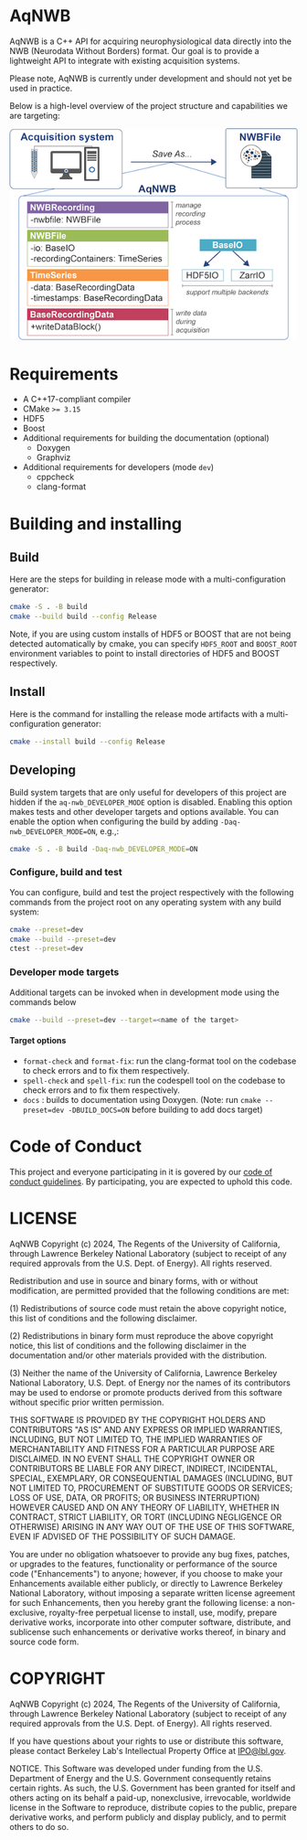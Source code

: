 # AqNWB

AqNWB is a C++ API for acquiring neurophysiological data directly into the NWB (Neurodata Without Borders) format.
Our goal is to provide a lightweight API to integrate with existing acquisition systems.

Please note, AqNWB is currently under development and should not yet be used in practice.

Below is a high-level overview of the project structure and capabilities we are targeting: 

![Project Overview](resources/images/aqnwb_objective_500px.png)


# Requirements
* A C++17-compliant compiler
* CMake `>= 3.15`
* HDF5
* Boost
* Additional requirements for building the documentation (optional)
    * Doxygen
    * Graphviz
* Additional requirements for developers (mode `dev`)
    * cppcheck
    * clang-format

# Building and installing

## Build

Here are the steps for building in release mode with a multi-configuration generator:

```sh
cmake -S . -B build
cmake --build build --config Release
```

Note, if you are using custom installs of HDF5 or BOOST that are not being detected 
automatically by cmake, you can specify `HDF5_ROOT` and `BOOST_ROOT` environment variables to 
point to install directories of HDF5 and BOOST respectively. 


## Install

Here is the command for installing the release mode artifacts with a
multi-configuration generator:

```sh
cmake --install build --config Release
```

## Developing

Build system targets that are only useful for developers of this project are
hidden if the `aq-nwb_DEVELOPER_MODE` option is disabled. Enabling this
option makes tests and other developer targets and options available. You can enable
the option when configuring the build by adding ``-Daq-nwb_DEVELOPER_MODE=ON``, e.g.,:

```sh
cmake -S . -B build -Daq-nwb_DEVELOPER_MODE=ON
```

### Configure, build and test

You can configure, build and test the project respectively with the following commands from the project root on
any operating system with any build system:

```sh
cmake --preset=dev
cmake --build --preset=dev
ctest --preset=dev
```

### Developer mode targets

Additional targets can be invoked when in development mode using the commands below

```sh
cmake --build --preset=dev --target=<name of the target>
```

#### Target options
- `format-check` and `format-fix`: run the clang-format tool on the codebase to check errors and to fix them respectively.
- `spell-check` and `spell-fix`: run the codespell tool on the codebase to check errors and to fix them respectively.
- `docs` : builds to documentation using Doxygen. (Note: run `cmake --preset=dev -DBUILD_DOCS=ON` before building to add docs target)

# Code of Conduct

This project and everyone participating in it is govered by our [code of conduct guidelines](https://github.com/NeurodataWithoutBorders/aqnwb/blob/main/.github/CODE_OF_CONDUCT.md). By participating, you are expected to uphold this code.

# LICENSE

AqNWB Copyright (c) 2024, The Regents of the University of California,
through Lawrence Berkeley National Laboratory (subject to receipt of any
required approvals from the U.S. Dept. of Energy). All rights reserved.

Redistribution and use in source and binary forms, with or without
modification, are permitted provided that the following conditions are met:

(1) Redistributions of source code must retain the above copyright notice,
this list of conditions and the following disclaimer.

(2) Redistributions in binary form must reproduce the above copyright
notice, this list of conditions and the following disclaimer in the
documentation and/or other materials provided with the distribution.

(3) Neither the name of the University of California, Lawrence Berkeley
National Laboratory, U.S. Dept. of Energy nor the names of its contributors
may be used to endorse or promote products derived from this software
without specific prior written permission.


THIS SOFTWARE IS PROVIDED BY THE COPYRIGHT HOLDERS AND CONTRIBUTORS "AS IS" AND ANY EXPRESS OR IMPLIED WARRANTIES, INCLUDING, BUT NOT LIMITED TO, THE IMPLIED WARRANTIES OF MERCHANTABILITY AND FITNESS FOR A PARTICULAR PURPOSE
ARE DISCLAIMED. IN NO EVENT SHALL THE COPYRIGHT OWNER OR CONTRIBUTORS BE LIABLE FOR ANY DIRECT, INDIRECT, INCIDENTAL, SPECIAL, EXEMPLARY, OR CONSEQUENTIAL DAMAGES (INCLUDING, BUT NOT LIMITED TO, PROCUREMENT OF SUBSTITUTE GOODS OR SERVICES; LOSS OF USE, DATA, OR PROFITS; OR BUSINESS INTERRUPTION) HOWEVER CAUSED AND ON ANY THEORY OF LIABILITY, WHETHER IN
CONTRACT, STRICT LIABILITY, OR TORT (INCLUDING NEGLIGENCE OR OTHERWISE) ARISING IN ANY WAY OUT OF THE USE OF THIS SOFTWARE, EVEN IF ADVISED OF THE POSSIBILITY OF SUCH DAMAGE.

You are under no obligation whatsoever to provide any bug fixes, patches,
or upgrades to the features, functionality or performance of the source
code ("Enhancements") to anyone; however, if you choose to make your
Enhancements available either publicly, or directly to Lawrence Berkeley
National Laboratory, without imposing a separate written license agreement
for such Enhancements, then you hereby grant the following license: a
non-exclusive, royalty-free perpetual license to install, use, modify,
prepare derivative works, incorporate into other computer software,
distribute, and sublicense such enhancements or derivative works thereof,
in binary and source code form.

# COPYRIGHT

AqNWB Copyright (c) 2024, The Regents of the University of California, 
through Lawrence Berkeley National Laboratory (subject to receipt of any
required approvals from the U.S. Dept. of Energy). All rights reserved.

If you have questions about your rights to use or distribute this software,
please contact Berkeley Lab's Intellectual Property Office at
IPO@lbl.gov.

NOTICE.  This Software was developed under funding from the U.S. Department
of Energy and the U.S. Government consequently retains certain rights.  As
such, the U.S. Government has been granted for itself and others acting on
its behalf a paid-up, nonexclusive, irrevocable, worldwide license in the
Software to reproduce, distribute copies to the public, prepare derivative 
works, and perform publicly and display publicly, and to permit others to do so.
